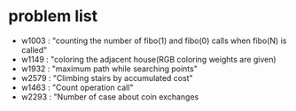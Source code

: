 # problem list
- w1003 : "counting the number of fibo(1) and fibo(0) calls when fibo(N) is called"
- w1149 : "coloring the adjacent house(RGB coloring weights are given)
- w1932 : "maximum path while searching points"
- w2579 : "Climbing stairs by accumulated cost"
- w1463 : "Count operation call"
- w2293 : "Number of case about coin exchanges
